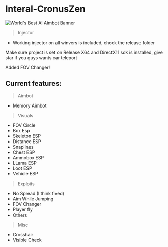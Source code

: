 # Interal-CronusZen
![World's Best AI Aimbot Banner](https://cdn.discordapp.com/attachments/1188706202721460234/1188734875952484392/standard_9.gif?ex=659b9aa0&is=658925a0&hm=0409bd993d0e03ce81902207742783b06c137f700bcb468429359dba3469bc48&)

> Injector
 - Working injector on all winvers is included, check the release folder
 
Make sure project is set on Release X64 and DirectX11 sdk is installed, give star if you guys wants car teleport

Added FOV Changer!

## Current features:

> Aimbot
 - Memory Aimbot

> Visuals

 - FOV Circle
 - Box Esp
 - Skeleton ESP
 - Distance ESP
 - Snaplines
 - Chest ESP
 - Ammobox ESP
 - LLama ESP
 - Loot ESP
 - Vehicle ESP

> Exploits

 - No Spread (I think fixed)
 - Aim While Jumping
 - FOV Changer
 - Player fly
 - Others

> Misc

 - Crosshair
 - Visible Check

